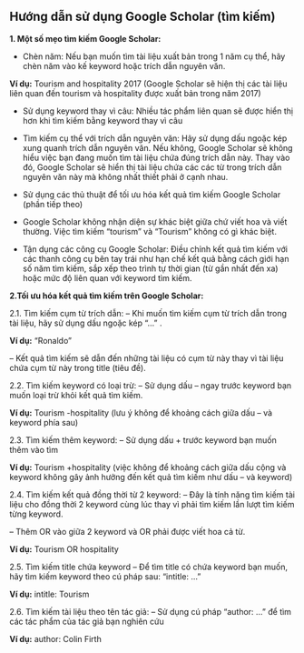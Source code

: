 **Hướng dẫn sử dụng Google Scholar (tìm kiếm)**
-----------------------------------------------
**1. Một số mẹo tìm kiếm Google Scholar:**
+ Chèn năm: Nếu bạn muốn tìm tài liệu xuất bản trong 1 năm cụ thể, hãy chèn năm vào kế keyword hoặc trích dẫn nguyên văn.

**Ví dụ:** Tourism and hospitality 2017 (Google Scholar sẽ hiện thị các tài liệu liên quan đến tourism và hospitality được xuất bản trong năm 2017)

+ Sử dụng keyword thay vì câu: Nhiều tác phẩm liên quan sẽ được hiển thị hơn khi tìm kiếm bằng keyword thay vì câu

+ Tìm kiếm cụ thể với trích dẫn nguyên văn: Hãy sử dụng dấu ngoặc kép xung quanh trích dẫn nguyên văn. Nếu không, Google Scholar sẽ không hiểu việc bạn đang muốn tìm tài liệu chứa đúng trích dẫn này. Thay vào đó, Google Scholar sẽ hiển thị tài liệu chứa các các từ trong trích dẫn nguyên văn này mà không nhất thiết phải ở cạnh nhau.

+ Sử dụng các thủ thuật để tối ưu hóa kết quả tìm kiếm Google Scholar (phần tiếp theo)

+ Google Scholar không nhận diện sự khác biệt giữa chứ viết hoa và viết thường. Việc tìm kiếm “tourism” và “Tourism” không có gì khác biệt.

+ Tận dụng các công cụ Google Scholar: Điều chỉnh kết quả tìm kiếm với các thanh công cụ bên tay trái như hạn chế kết quả bằng cách giới hạn số năm tìm kiếm, sắp xếp theo trình tự thời gian (từ gần nhất đến xa) hoặc mức độ liên quan với keyword tìm kiếm.

**2.Tối ưu hóa kết quả tìm kiếm trên Google Scholar:**

   2.1. Tìm kiếm cụm từ trích dẫn:
– Khi muốn tìm kiếm cụm từ trích dẫn trong tài liệu, hãy sử dụng dấu ngoặc kép “…” .

**Ví dụ:** “Ronaldo”

– Kết quả tìm kiếm sẽ dẫn đến những tài liệu có cụm từ này thay vì tài liệu chứa cụm từ này trong title (tiêu đề).

   2.2. Tìm kiếm keyword có loại trừ:
– Sử dụng dấu – ngay trước keyword bạn muốn loại trừ khỏi kết quả tìm kiếm.

**Ví dụ:** Tourism -hospitality (lưu ý không để khoảng cách giữa dấu – và keyword phía sau)

   2.3. Tìm kiếm thêm keyword:
– Sử dụng dấu + trước keyword bạn muốn thêm vào tìm

**Ví dụ:** Tourism +hospitality (việc không để khoảng cách giữa dấu cộng và keyword không gây ảnh hưởng đến kết quả tìm kiếm như dấu – và keyword)

   2.4. Tìm kiếm kết quả đồng thời từ 2 keyword:
– Đây là tính năng tìm kiếm tài liệu cho đồng thời 2 keyword cùng lúc thay vì phải tìm kiếm lần lượt tìm kiếm từng keyword.

– Thêm OR vào giữa 2 keyword và OR phải được viết hoa cả từ.

**Ví dụ:** Tourism OR hospitality

   2.5. Tìm kiếm title chứa keyword
– Để tìm title có chứa keyword bạn muốn, hãy tìm kiếm keyword theo cú pháp sau: “intitle: …”

**Ví dụ:** intitle: Tourism

   2.6. Tìm kiếm tài liệu theo tên tác giả:
– Sử dụng cú pháp “author: …” để tìm các tác phẩm của tác giả bạn nghiên cứu

**Ví dụ:** author: Colin Firth

